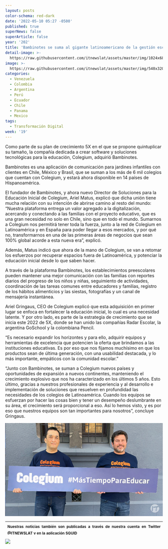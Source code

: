 ```yaml
---
layout: posts
color-schema: red-dark
date: '2022-05-10 05:27 -0500'
published: true
superNews: false
superArticle: false
year: '202'
title: 'Bambinotes se suma al gigante latinoamericano de la gestión escolar, Colegium'
detail-image: >-
  https://raw.githubusercontent.com/itnewslat/assets/master/img/1024x680/colegium-g.jpg
image: >-
  https://raw.githubusercontent.com/itnewslat/assets/master/img/540x320/colegium-p.jpg
categories:
  - Venezuela
  - Colombia
  - Argentina
  - Perú
  - Ecuador
  - Chile
  - Panama
  - Mexico
tags:
  - Transformación Digital
week: '19'
---
```

Como parte de su plan de crecimiento 5X en el que se propone quintuplicar su tamaño, la compañía dedicada a crear software y soluciones tecnológicas para la educación, Colegium, adquirió Bambinotes.
 
Bambinotes es una aplicación de comunicación para jardines infantiles con clientes en Chile, México y Brasil, que se suman a los más de 6 mil colegios que cuentan con Colegium, y estará ahora disponible en 14 países de Hispanoamérica.
 
El fundador de Bambinotes, y ahora nuevo Director de Soluciones para la Educación Inicial de Colegium, Ariel Matus, explicó que dicha unión tiene mucha relación con su intención de abrirse camino al resto del mundo: “Nuestra plataforma entrega un valor agregado a la digitalización, acercando y conectando a las familias con el proyecto educativo, que es una gran necesidad no solo en Chile, sino que en todo el mundo.  Sumarnos a Colegium nos permitirá tener toda la fuerza, junto a la red de Colegium en Latinoamérica y en España para poder llegar a esos mercados, y por qué no, transformarnos en una de las primeras áreas de negocios que sean 100% global acorde a esta nueva era”, explicó.
 
Además, Matus indicó que ahora de la mano de Colegium, se van a retomar los esfuerzos por recuperar espacios fuera de Latinoamérica, y potenciar la educación inicial desde lo que saben hacer.
 
A través de la plataforma Bambinotes, los establecimientos preescolares pueden mantener una mejor comunicación con las familias con reportes diarios del progreso de los niños y niñas, seguimiento de actividades, coordinación de las tareas comunes entre educadores y familias, registro de los hábitos alimenticios y las siestas, fotografías y un canal de mensajería instantánea.
 
Ariel Gringaus, CEO de Colegium explicó que esta adquisición en primer lugar se enfoca en fortalecer la educación inicial, lo cual es una necesidad latente. Y por otro lado, es parte de la estrategia de crecimiento que se inicia este 2022 de 5X, donde se han unido las compañías Radar Escolar, la argentina GoSchool y la colombiana Pencil.
 
“Es necesario expandir los horizontes y para ello, adquirir equipos y herramientas de excelencia que potencien la oferta que brindamos a las instituciones educativas. Es por eso que nos fijamos muchísimo en que los productos sean de última generación, con una usabilidad destacada, y lo más importante, empáticos con la comunidad escolar.”
 
“Junto con Bambinotes, se suman a Colegium nuevos países y oportunidades de expansión a nuevos continentes, manteniendo el crecimiento explosivo que nos ha caracterizado en los últimos 5 años. Esto último, gracias a nuestros profesionales de experiencia y al desarrollo e implementación de soluciones que resuelven en profundidad las necesidades de los colegios de Latinoamérica. Cuando los equipos se esfuerzan por hacer las cosas bien y tener un desempeño deslumbrante en su área, el crecimiento será proporcional a eso. Así lo hemos visto, y es por eso que nuestros equipos son tan importantes para nosotros”, concluye Gringaus.

![](https://raw.githubusercontent.com/itnewslat/assets/master/img/540x320/colegium-p.jpg)

<table style="height: 42px;" width="569">
<tbody>
<tr>
<td style="text-align: justify;"><sub><strong>Nuestras noticias también son publicadas a través de nuestra cuenta en Twitter <a href="https://twitter.com/itnewslat?lang=es">@ITNEWSLAT</a> y en la aplicación <a href="https://squidapp.co/en/">SQUID</a></strong></sub></td>
</tr>
</tbody>
</table>

<img src="https://tracker.metricool.com/c3po.jpg?hash=56f88a41e39ab42c063cc51676587a04"/>